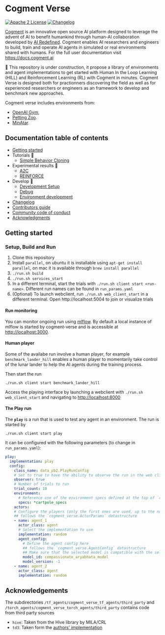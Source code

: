 # Cogment Verse

[![Apache 2 License](https://img.shields.io/badge/license-Apache%202-green?style=flat-square)](./LICENSE) [![Changelog](https://img.shields.io/badge/-Changelog%20-blueviolet?style=flat-square)](./CHANGELOG.md)

[Cogment](https://cogment.ai) is an innovative open source AI platform designed to leverage the advent of AI to benefit humankind through human-AI collaboration developed by [AI Redefined](https://ai-r.com). Cogment enables AI researchers and engineers to build, train and operate AI agents in simulated or real environments shared with humans. For the full user documentation visit <https://docs.cogment.ai>

🚧 This repository is under construction, it propose a library of environments and agent implementations to get started with Human In the Loop Learning (HILL) and Reinforcement Learning (RL) with Cogment in minutes. Cogment Verse is designed both for practionners discovering the field as well as for experienced researchers or engineers as an framework to develop and benchmark new approaches.

Cogment verse includes environments from:

- [OpenAI Gym](https://gym.openai.com),
- [Petting Zoo](https://www.pettingzoo.ml).
- [MinAtar](https://github.com/kenjyoung/MinAtar).

## Documentation table of contents

- [Getting started](#getting-started)
- Tutorials 🚧
  - [Simple Behavior Cloning](/docs/tutorials/simple_bc.md)
- Experimental results 🚧
  - [A2C](/docs/results/a2c.md)
  - [REINFORCE](/docs/results/REINFORCE.md)
- Develop 🚧
  - [Development Setup](/docs/development_setup.md)
  - [Debug](#debug)
  - [Environment development](/docs/environment.md)
- [Changelog](/CHANGELOG.md)
- [Contributors guide](/CONTRIBUTING.md)
- [Community code of conduct](/CODE_OF_CONDUCT.md)
- [Acknowledgments](#acknowledgements)

## Getting started

### Setup, Build and Run

1. Clone this repository
2. Install `parallel`, on ubuntu it is installable using `apt-get install parallel`, on mac it is available through `brew install parallel`
3. `./run.sh build`
4. `./run.sh services_start`
5. In a different terminal, start the trials with `./run.sh client start <run-name>`.
   Different run names can be found in `run_params.yaml`
6. (Optional) To launch webclient, run `./run.sh web_client_start` in a different
   terminal. Open http://localhost:5004 to join or visualize trials

#### Run monitoring

You can monitor ongoing run using [mlflow](https://mlflow.org). By default a local instance of mlflow is started by cogment-verse and is accessible at <http://localhost:3000>.

#### Human player

Some of the availabe run involve a human player,
for example `benchmark_lander_hill` enables a human player
to momentarily take control of the lunar lander to help the
AI agents during the training process.

Then start the run

```console
./run.sh client start benchmark_lander_hill
```

Access the playing interface by launching a webclient with
`./run.sh web_client_start` and navigating to <http://localhost:8000>

#### The **Play** run

The **`play`** is a run that is used to test any agent in an environment. The run is started by

```console
./run.sh client start play
```

It can be configured with the following parameters (to change in `run_params.yaml`):

```yaml
play:
  implementation: play
  config:
    class_name: data_pb2.PlayRunConfig
    # Set to true to have the ability to observe the run in the web client
    observer: true
    # Number of trials to run
    trial_count: 10
    environment:
      # Reference one of the environment specs defined at the top of `run_params.yaml`
      specs: *cartpole_specs
    actors:
    # Configure the players (only the first ones are used, up to the number of required players)
    ## follows the `cogment_verse.ActorParams` datastructure
    - name: agent_1
      actor_class: agent
      # Select the implementation to use
      implementation: random
      agent_config:
        # Define the agent config here
        ## follows the `cogment_verse.AgentConfig` datastructure
        ## Make sure that the selected model is compatible with the selected implementation
        model_id: compassionate_aryabhata_model
        model_version: -1
    - name: agent_2
      actor_class: agent
      implementation: random
```

## Acknowledgements

The subdirectories `/tf_agents/cogment_verse_tf_agents/third_party` and `/torch_agents/cogment_verse_torch_agents/third_party` contains code from third party sources

- `hive`: Taken from the Hive library by MILA/CRL
- `td3`: Taken form the [authors' implementation](https://github.com/sfujim/TD3)
